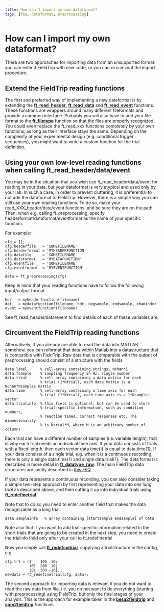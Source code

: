 ```yaml
---
title: How can I import my own dataformat?
tags: [faq, dataformat, preprocessing]
---
```


# How can I import my own dataformat?

There are two approaches for importing data from an unsupported format: you can extend FieldTrip with new code, or you can circumvent the import procedure.

## Extend the FieldTrip reading functions

The first and preferred way of implementing a new dataformat is by extending the **[ft_read_header](/reference/ft_read_header)**, **[ft_read_data](/reference/ft_read_data)** and **[ft_read_event](/reference/ft_read_event)** functions. These functions are wrappers around many different fileformats and provide a common interface. Probably you will also have to add your file format to the **[ft_filetype](/reference/ft_filetype)** function so that the files are properly recognized. You could even replace the ft_read_xxx functions completely by your own functions, as long as their interface stays the same. Depending on the complexity of your experimental design (e.g. conditional trigger sequences), you might want to write a custom function for the trial definition.

## Using your own low-level reading functions when calling ft_read_header/data/event

You may be in the situation that you wish use ft_read_header/data/event for reading in your data, but your dataformat is very atypical and used only by your lab. In such a case, in order to prevent cluttering, it is preferential to not add the dataformat to FieldTrip. However, there is a simple way you can still use your own reading functions. To do so, make your read_XXX_header/data/event functions, and be sure they are on the path. Then, when e.g. calling ft_preprocessing, specify headerformat/dataformat/eventformat as the name of your specific function.

For example:

    cfg = [];
    cfg.headerfile   = 'SOMEFILENAME'
    cfg.headerformat = 'MYHEADERFUNCTION'
    cfg.datafile     = 'SOMEFILENAME'
    cfg.dataformat   = 'MYDATAFUNCTION'
    cfg.eventfile    = 'SOMEFILENAME'
    cfg.eventformat  = 'MYEVENTFUNCTION'
    ...
    data = ft_preprocessing(cfg)

Keep in mind that your reading functions have to follow the following input/output format.  

    hdr   = myheaderfunction(filename)
    dat   = mydatafunction(filename, hdr, begsample, endsample, chanindx)
    event = myeventfunction(filename)  

See ft_read_header/data/event to find details of each of these variables are.

## Circumvent the FieldTrip reading functions

Alternatively, if you already are able to read the data into MATLAB somehow, you can reformat that data within Matlab into a datastructure that is compatible with FieldTrip. Raw data that is comparable with the output of preprocessing should consist of a structure with the fields

    data.label      % cell-array containing strings, Nchan*1
    data.fsample    % sampling frequency in Hz, single number
    data.trial      % cell-array containing a data matrix for each
                    % trial (1*Ntrial), each data matrix is a Nchan*Nsamples matrix
    data.time       % cell-array containing a time axis for each
                    % trial (1*Ntrial), each time axis is a 1*Nsamples vector
    data.trialinfo  % this field is optional, but can be used to store
                    % trial-specific information, such as condition numbers,
                    % reaction times, correct responses etc. The dimensionality
                    % is Ntrial*M, where M is an arbitrary number of columns

Each trial can have a different number of samples (i.e. variable length), that is why each trial needs an individual time axis. If your data consists of trials with a fixed length, then each vector data.time{i} is equal to data.time{1}. If your data consists of a single trial, e.g. when it is a continuous recording, there is only a single data.time{1} and single data.trial{1}. The data format is described in more detail in **[ft_datatype_raw](/reference/ft_datatype_raw)**. The main FieldTrip data structures are jointly described in [this FAQ](/faq/how_are_the_various_data_structures_defined).

If your data represents a continuous recording, you can also consider taking a simple two-step approach by first representing your data into _one long trial_ as described above, and then cutting it up into individual trials using **[ft_redefinetrial](/reference/ft_redefinetrial)**.

Note that to do so you need to enter another field that makes the data recognizable as a long trial:

    data.sampleinfo   % array containing [startsample endsample] of data

Note also that if you want to add trial-specific information related to the short trials that are going to be created in the next step, you need to create the trialinfo field only after your call to ft_redefinetrial.

Now you simply call **[ft_redefinetrial](/reference/ft_redefinetrial)**, supplying a trialstructure in the config, e.g

    cfg.trl = [1    100 -10;
               101  200 -10;
               201  300 -10];
    newdata = ft_redefinetrial(cfg, data);

The second approach for importing data is relevant if you do not want to read the raw data from file, i.e. you do not want to do everything (starting with preprocessing) using FieldTrip, but only the final stages of your analysis. This is the approach for example taken in the **[besa2fieldtrip](/reference/besa2fieldtrip)** and **[spm2fieldtrip](/reference/spm2fieldtrip)** functions.
